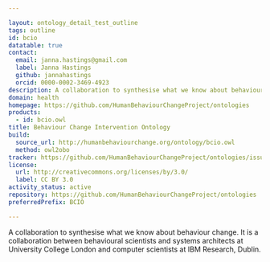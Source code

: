 ```yaml
---

layout: ontology_detail_test_outline
tags: outline
id: bcio
datatable: true
contact:
  email: janna.hastings@gmail.com
  label: Janna Hastings
  github: jannahastings
  orcid: 0000-0002-3469-4923
description: A collaboration to synthesise what we know about behaviour change.
domain: health
homepage: https://github.com/HumanBehaviourChangeProject/ontologies
products:
  - id: bcio.owl
title: Behaviour Change Intervention Ontology
build:
  source_url: http://humanbehaviourchange.org/ontology/bcio.owl
  method: owl2obo
tracker: https://github.com/HumanBehaviourChangeProject/ontologies/issues
license:
  url: http://creativecommons.org/licenses/by/3.0/
  label: CC BY 3.0
activity_status: active
repository: https://github.com/HumanBehaviourChangeProject/ontologies
preferredPrefix: BCIO

---
```


A collaboration to synthesise what we know about behaviour change. It is a collaboration between behavioural scientists and systems architects at University College London and computer scientists at IBM Research, Dublin.
